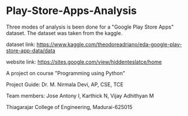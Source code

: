 # Play-Store-Apps-Analysis
Three modes of analysis is been done for a "Google Play Store Apps" dataset.
The dataset was taken from the kaggle.

dataset link:
https://www.kaggle.com/theodoreadriano/eda-google-play-store-app-data/data

website link:
https://sites.google.com/view/hiddenteslatce/home





A project on course "Programming using Python"

Project Guide:
Dr. M. Nirmala Devi,  AP, CSE, TCE

Team members:
Jose Antony I,
Karthick N,
Vijay Adhithyan M

Thiagarajar College of Engineering, Madurai-625015

